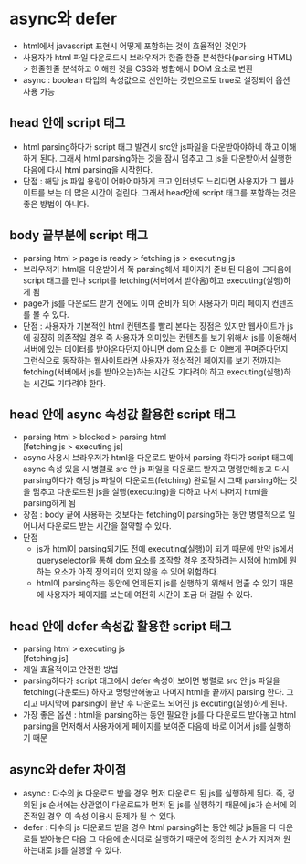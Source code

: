 # async와 defer

- html에서 javascript 표현시 어떻게 포함하는 것이 효율적인 것인가
- 사용자가 html 파일 다운로드시 브라우저가 한줄 한줄 분석한다(parising HTML) > 한줄한줄 분석하고 이해한 것을 CSS와 병합해서 DOM 요소로 변환
- async : boolean 타입의 속성값으로 선언하는 것만으로도 true로 설정되어 옵션 사용 가능

## head 안에 script 태그

- html parsing하다가 script 태그 발견시 src안 js파일을 다운받아야하네 하고 이해하게 된다. 그래서 html parsing하는 것을 잠시 멈추고 그 js을 다운받아서 실행한다음에 다시 html parsing을 시작한다.
- 단점 : 해당 js 파일 용량이 어마어마하게 크고 인터넷도 느리다면 사용자가 그 웹사이트를 보는 데 많은 시간이 걸린다. 그래서 head안에 script 태그를 포함하는 것은 좋은 방법이 아니다.

## body 끝부분에 script 태그

- parsing html > page is ready > fetching js > executing js
- 브라우저가 html을 다운받아서 쭉 parsing해서 페이지가 준비된 다음에 그다음에 script 태그를 만나 script를 fetching(서버에서 받아옴)하고 executing(실행)하게 됨
- page가 js를 다운로드 받기 전에도 이미 준비가 되어 사용자가 미리 페이지 컨텐츠를 볼 수 있다.
- 단점 : 사용자가 기본적인 html 컨텐츠를 빨리 본다는 장점은 있지만 웹사이트가 js에 굉장히 의존적일 경우 즉 사용자가 의미있는 컨텐츠를 보기 위해서 js를 이용해서 서버에 있는 데이터를 받아온다던지 아니면 dom 요소를 더 이쁘게 꾸며준다던지 그런식으로 동작하는 웹사이트라면 사용자가 정상적인 페이지를 보기 전까지는 fetching(서버에서 js를 받아오는)하는 시간도 기다려야 하고 executing(실행)하는 시간도 기다려야 한다.

## head 안에 async 속성값 활용한 script 태그

- parsing html > blocked > parsing html
  <br> [fetching js > executing js]
- async 사용시 브라우저가 html을 다운로드 받아서 parsing 하다가 script 태그에 async 속성 있을 시 병렬로 src 안 js 파일을 다운로드 받자고 명령만해놓고 다시 parsing하다가 해당 js 파일이 다운로드(fetching) 완료될 시 그때 parsing하는 것을 멈추고 다운로드된 js을 실행(executing)을 다하고 나서 나머지 html을 parsing하게 됨
- 장점 : body 끝에 사용하는 것보다는 fetching이 parsing하는 동안 병렬적으로 일어나서 다운로드 받는 시간을 절약할 수 있다.
- 단점
  - js가 html이 parsing되기도 전에 executing(실행)이 되기 때문에 만약 js에서 queryselector을 통해 dom 요소를 조작할 경우 조작하려는 시점에 html에 원하는 요소가 아직 정의되어 있지 않을 수 있어 위험하다.
  - html이 parsing하는 동안에 언제든지 js를 실행하기 위해서 멈출 수 있기 때문에 사용자가 페이지를 보는데 여전히 시간이 조금 더 걸릴 수 있다.

## **head 안에 defer 속성값 활용한 script 태그**

- parsing html > executing js
  <br> [fetching js]
- 제일 효율적이고 안전한 방법
- parsing하다가 script 태그에서 defer 속성이 보이면 병렬로 src 안 js 파일을 fetching(다운로드) 하자고 명령만해놓고 나머지 html을 끝까지 parsing 한다. 그리고 마지막에 parsing이 끝난 후 다운로드 되어진 js excuting(실행)하게 된다.
- 가장 좋은 옵션 : html을 parsing하는 동안 필요한 js를 다 다운로드 받아놓고 html parsing을 먼저해서 사용자에게 페이지를 보여준 다음에 바로 이어서 js를 실행하기 때문

## async와 defer 차이점

- async : 다수의 js 다운로드 받을 경우 먼저 다운로드 된 js를 실행하게 된다. 즉, 정의된 js 순서에는 상관없이 다운로드가 먼저 된 js를 실행하기 때문에 js가 순서에 의존적일 경우 이 속성 이용시 문제가 될 수 있다.
- defer : 다수의 js 다운로드 받을 경우 html parsing하는 동안 해당 js들을 다 다운로들 받아놓은 다음 그 다음에 순서대로 실행하기 때문에 정의한 순서가 지켜져 원하는대로 js를 실행할 수 있다.
